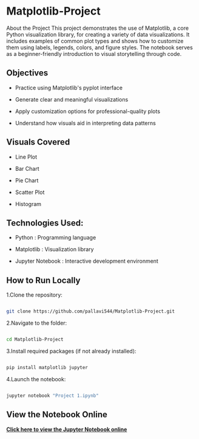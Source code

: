 # Matplotlib-Project
About the Project
This project demonstrates the use of Matplotlib, a core Python visualization library, for creating a variety of data visualizations. It includes examples of common plot types and shows how to customize them using labels, legends, colors, and figure styles. The notebook serves as a beginner-friendly introduction to visual storytelling through code.

## Objectives

* Practice using Matplotlib's pyplot interface

* Generate clear and meaningful visualizations

* Apply customization options for professional-quality plots

* Understand how visuals aid in interpreting data patterns

## Visuals Covered

* Line Plot

* Bar Chart

* Pie Chart

* Scatter Plot

* Histogram

## Technologies Used:

* Python	 :             Programming language

* Matplotlib	 :         Visualization library

* Jupyter Notebook   :	Interactive development environment

## How to Run Locally
1.Clone the repository:

``` bash

git clone https://github.com/pallavi544/Matplotlib-Project.git

```

2.Navigate to the folder:

```bash

cd Matplotlib-Project

```
3.Install required packages (if not already installed):

```bash

pip install matplotlib jupyter

```

4.Launch the notebook:

```bash

jupyter notebook "Project 1.ipynb"

```

## View the Notebook Online

**[Click here to view the Jupyter Notebook online](https://github.com/pallavi544/Matplotlib-Project/blob/main/Project%201.ipynb)**  



